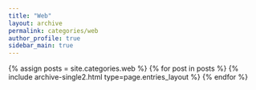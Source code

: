 ```yaml
---
title: "Web"
layout: archive
permalink: categories/web
author_profile: true
sidebar_main: true
---
```


{% assign posts = site.categories.web %}
{% for post in posts %} {% include archive-single2.html type=page.entries_layout %} {% endfor %}
